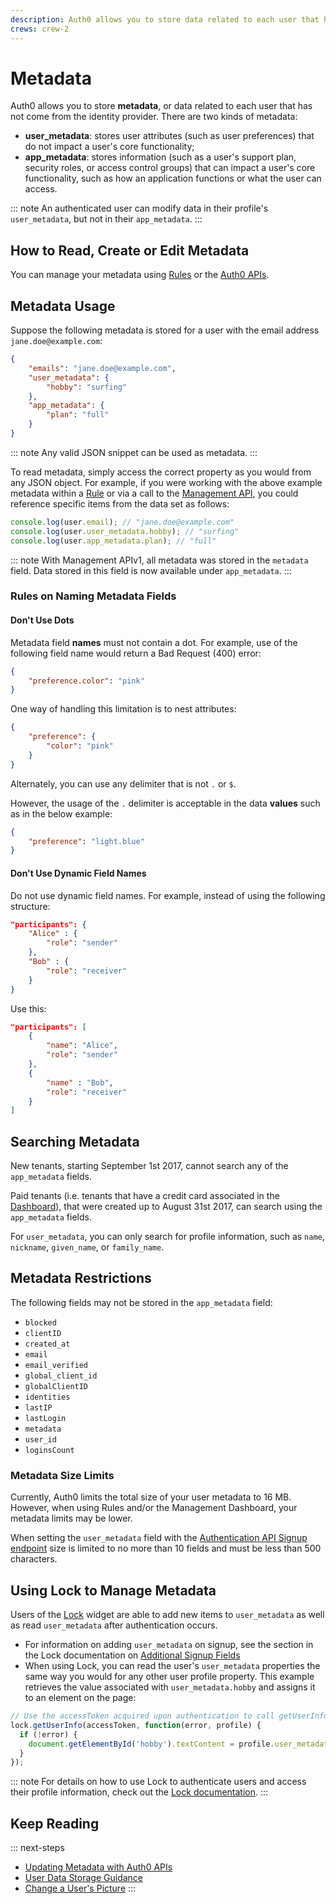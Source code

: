 ```yaml
---
description: Auth0 allows you to store data related to each user that has not come from the identity provider as either of two kinds of metadata: user_metadata and app_metadata.
crews: crew-2
---
```

# Metadata

Auth0 allows you to store **metadata**, or data related to each user that has not come from the identity provider. There are two kinds of metadata:

* **user_metadata**: stores user attributes (such as user preferences) that do not impact a user's core functionality;
* **app_metadata**: stores information (such as a user's support plan, security roles, or access control groups) that can impact a user's core functionality, such as how an application functions or what the user can access.

::: note
An authenticated user can modify data in their profile's `user_metadata`, but not in their `app_metadata`.
:::

## How to Read, Create or Edit Metadata

You can manage your metadata using [Rules](/rules/metadata-in-rules) or the [Auth0 APIs](/metadata/management-api).

## Metadata Usage

Suppose the following metadata is stored for a user with the email address `jane.doe@example.com`:

```json
{
    "emails": "jane.doe@example.com",
    "user_metadata": {
        "hobby": "surfing"
    },
    "app_metadata": {
        "plan": "full"
    }
}
```

::: note
Any valid JSON snippet can be used as metadata.
:::

To read metadata, simply access the correct property as you would from any JSON object. For example, if you were working with the above example metadata within a [Rule](/rules) or via a call to the [Management API](/metadata/management-api), you could reference specific items from the data set as follows:

```js
console.log(user.email); // "jane.doe@example.com"
console.log(user.user_metadata.hobby); // "surfing"
console.log(user.app_metadata.plan); // "full"
```

::: note
With Management APIv1, all metadata was stored in the `metadata` field. Data stored in this field is now available under `app_metadata`.
:::

### Rules on Naming Metadata Fields

#### Don't Use Dots

Metadata field **names** must not contain a dot. For example, use of the following field name would return a Bad Request (400) error:

```json
{
    "preference.color": "pink"
}
```

One way of handling this limitation is to nest attributes:

```json
{
    "preference": {
        "color": "pink"
    }
}
```

Alternately, you can use any delimiter that is not  `.` or `$`.

However, the usage of the `.` delimiter is acceptable in the data **values** such as in the below example:

```json
{
    "preference": "light.blue"
}
```

#### Don't Use Dynamic Field Names

Do not use dynamic field names. For example, instead of using the following structure:

```json
"participants": {
    "Alice" : {
        "role": "sender"
    },
    "Bob" : {
        "role": "receiver"
    }
}
```

Use this:

```json
"participants": [
    {
        "name": "Alice",
        "role": "sender"
    },
    {
        "name" : "Bob",
        "role": "receiver"
    }
]
```

## Searching Metadata

New tenants, starting September 1st 2017, cannot search any of the `app_metadata` fields. 

Paid tenants (i.e. tenants that have a credit card associated in the [Dashboard](${manage_url}/#/tenant/billing/payment)), that were created up to August 31st 2017, can search using the `app_metadata` fields.

For `user_metadata`, you can only search for profile information, such as `name`, `nickname`, `given_name`, or `family_name`.

## Metadata Restrictions

The following fields may not be stored in the `app_metadata` field:

* `blocked`
* `clientID`
* `created_at`
* `email`
* `email_verified`
* `global_client_id`
* `globalClientID`
* `identities`
* `lastIP`
* `lastLogin`
* `metadata`
* `user_id`
* `loginsCount`

### Metadata Size Limits

Currently, Auth0 limits the total size of your user metadata to 16 MB. However, when using Rules and/or the Management Dashboard, your metadata limits may be lower.

When setting the `user_metadata` field with the [Authentication API Signup endpoint](/api/authentication?javascript#signup) size is limited to no more than 10 fields and must be less than 500 characters.

## Using Lock to Manage Metadata

Users of the [Lock](/libraries/lock) widget are able to add new items to `user_metadata` as well as read `user_metadata` after authentication occurs.

* For information on adding `user_metadata` on signup, see the section in the Lock documentation on [Additional Signup Fields](/libraries/lock/v10/customization#additionalsignupfields-array-)
* When using Lock, you can read the user's `user_metadata` properties the same way you would for any other user profile property. This example retrieves the value associated with `user_metadata.hobby` and assigns it to an element on the page:

```js
// Use the accessToken acquired upon authentication to call getUserInfo
lock.getUserInfo(accessToken, function(error, profile) {
  if (!error) {
    document.getElementById('hobby').textContent = profile.user_metadata.hobby;
  }
});
```

::: note
For details on how to use Lock to authenticate users and access their profile information, check out the [Lock documentation](/libraries/lock).
:::

## Keep Reading

::: next-steps
* [Updating Metadata with Auth0 APIs](/metadata/management-api)
* [User Data Storage Guidance](/user-profile/user-data-storage)
* [Change a User's Picture](/user-profile/user-picture#change-a-user-s-picture)
:::

